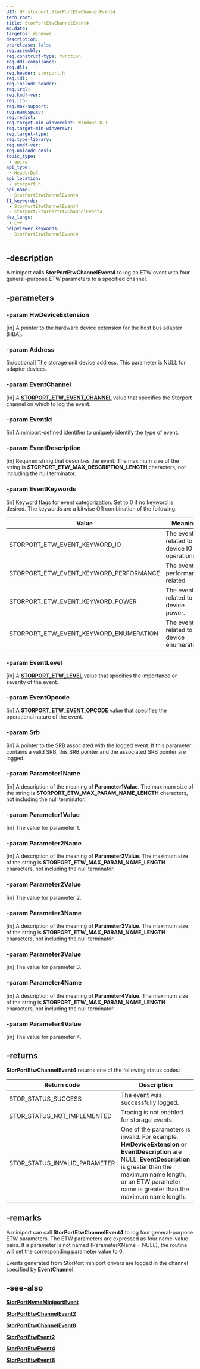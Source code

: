 ```yaml
---
UID: NF:storport.StorPortEtwChannelEvent4
tech.root: 
title: StorPortEtwChannelEvent4
ms.date: 
targetos: Windows
description: 
prerelease: false
req.assembly: 
req.construct-type: function
req.ddi-compliance: 
req.dll: 
req.header: storport.h
req.idl: 
req.include-header: 
req.irql: 
req.kmdf-ver: 
req.lib: 
req.max-support: 
req.namespace: 
req.redist: 
req.target-min-winverclnt: Windows 8.1
req.target-min-winversvr: 
req.target-type: 
req.type-library: 
req.umdf-ver: 
req.unicode-ansi: 
topic_type:
 - apiref
api_type:
 - HeaderDef
api_location:
 - storport.h
api_name:
 - StorPortEtwChannelEvent4
f1_keywords:
 - StorPortEtwChannelEvent4
 - storport/StorPortEtwChannelEvent4
dev_langs:
 - c++
helpviewer_keywords:
 - StorPortEtwChannelEvent4
---
```


## -description

A miniport calls **StorPortEtwChannelEvent4** to log an ETW event with four general-purpose ETW parameters to a specified channel.

## -parameters

### -param HwDeviceExtension

[in] A pointer to the hardware device extension for the host bus adapter (HBA).

### -param Address

[in/optional] The storage unit device address. This parameter is NULL for adapter devices.

### -param EventChannel

[in] A [**STORPORT_ETW_EVENT_CHANNEL**](ne-storport-storport_etw_event_channel.md) value that specifies the Storport channel on which to log the event.

### -param EventId

[in] A miniport-defined identifier to uniquely identify the type of event.

### -param EventDescription

[in] Required string that describes the event. The maximum size of the string is **STORPORT_ETW_MAX_DESCRIPTION_LENGTH** characters, not including the null terminator.

### -param EventKeywords

[in] Keyword flags for event categorization. Set to 0 if no keyword is desired. The keywords are a bitwise OR combination of the following.

| Value | Meaning |
| ----- | ------- |
| STORPORT_ETW_EVENT_KEYWORD_IO | The event is related to device IO operations. |
| STORPORT_ETW_EVENT_KEYWORD_PERFORMANCE | The event is performance related. |
| STORPORT_ETW_EVENT_KEYWORD_POWER | The event is related to device power. |
| STORPORT_ETW_EVENT_KEYWORD_ENUMERATION | The event is related to device enumeration. |

### -param EventLevel

[in] A [**STORPORT_ETW_LEVEL**](ne-storport-storport_etw_level.md) value that specifies the importance or severity of the event.

### -param EventOpcode

[in] A [**STORPORT_ETW_EVENT_OPCODE**](ne-storport-storport_etw_event_opcode.md) value that specifies the operational nature of the event.

### -param Srb

[in] A pointer to the SRB associated with the logged event. If this parameter contains a valid SRB, this SRB pointer and the associated SRB pointer are logged.

### -param Parameter1Name

[in] A description of the meaning of **Parameter1Value**. The maximum size of the string is **STORPORT_ETW_MAX_PARAM_NAME_LENGTH** characters, not including the null terminator.

### -param Parameter1Value

[in] The value for parameter 1.

### -param Parameter2Name

[in] A description of the meaning of **Parameter2Value**. The maximum size of the string is **STORPORT_ETW_MAX_PARAM_NAME_LENGTH** characters, not including the null terminator.

### -param Parameter2Value

[in] The value for parameter 2.

### -param Parameter3Name

[in] A description of the meaning of **Parameter3Value**. The maximum size of the string is **STORPORT_ETW_MAX_PARAM_NAME_LENGTH** characters, not including the null terminator.

### -param Parameter3Value

[in] The value for parameter 3.

### -param Parameter4Name

[in] A description of the meaning of **Parameter4Value**. The maximum size of the string is **STORPORT_ETW_MAX_PARAM_NAME_LENGTH** characters, not including the null terminator.

### -param Parameter4Value

[in] The value for parameter 4.

## -returns

**StorPortEtwChannelEvent4** returns one of the following status codes:

| Return code | Description |
| ----------- | ----------- |
| STOR_STATUS_SUCCESS | The event was successfully logged. |
| STOR_STATUS_NOT_IMPLEMENTED | Tracing is not enabled for storage events. |
| STOR_STATUS_INVALID_PARAMETER | One of the parameters is invalid. For example, **HwDeviceExtension** or **EventDescription** are NULL, **EventDescription** is greater than the maximum name length, or an ETW parameter name is greater than the maximum name length. |

## -remarks

A miniport can call **StorPortEtwChannelEvent4** to log four general-purpose ETW parameters. The ETW parameters are expressed as four name-value pairs. If a parameter is not named (Parameter*X*Name = NULL), the routine will set the corresponding parameter value to 0.

Events generated from StorPort miniport drivers are logged in the channel specified by **EventChannel**.

## -see-also

[**StorPortNvmeMiniportEvent**](nf-storport-storportnvmeminiportevent.md)

[**StorPortEtwChannelEvent2**](nf-storport-storportetwchannelevent2.md)

[**StorPortEtwChannelEvent8**](nf-storport-storportetwchannelevent8.md)

[**StorPortEtwEvent2**](nf-storport-storportetwevent2.md)

[**StorPortEtwEvent4**](nf-storport-storportetwevent4.md)

[**StorPortEtwEvent8**](nf-storport-storportetwevent8.md)